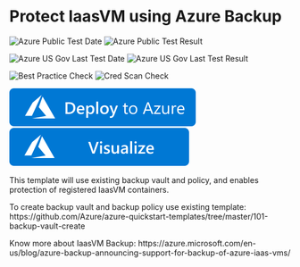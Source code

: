 # Protect IaasVM using Azure Backup

![Azure Public Test Date](https://azurequickstartsservice.blob.core.windows.net/badges/101-backup-protect-iaasvm/PublicLastTestDate.svg)
![Azure Public Test Result](https://azurequickstartsservice.blob.core.windows.net/badges/101-backup-protect-iaasvm/PublicDeployment.svg)

![Azure US Gov Last Test Date](https://azurequickstartsservice.blob.core.windows.net/badges/101-backup-protect-iaasvm/FairfaxLastTestDate.svg)
![Azure US Gov Last Test Result](https://azurequickstartsservice.blob.core.windows.net/badges/101-backup-protect-iaasvm/FairfaxDeployment.svg)

![Best Practice Check](https://azurequickstartsservice.blob.core.windows.net/badges/101-backup-protect-iaasvm/BestPracticeResult.svg)
![Cred Scan Check](https://azurequickstartsservice.blob.core.windows.net/badges/101-backup-protect-iaasvm/CredScanResult.svg)

[![Deploy To Azure](https://raw.githubusercontent.com/Azure/azure-quickstart-templates/master/1-CONTRIBUTION-GUIDE/images/deploytoazure.svg?sanitize=true)]("https://portal.azure.com/#create/Microsoft.Template/uri/https%3A%2F%2Fraw.githubusercontent.com%2FAzure%2Fazure-quickstart-templates%2Fmaster%2F101-backup-protect-iaasvm%2Fazuredeploy.json")  [![Visualize](https://raw.githubusercontent.com/Azure/azure-quickstart-templates/master/1-CONTRIBUTION-GUIDE/images/visualizebutton.svg?sanitize=true)]("http://armviz.io/#/?load=https%3A%2F%2Fraw.githubusercontent.com%2FAzure%2Fazure-quickstart-templates%2Fmaster%2F101-backup-protect-iaasvm%2Fazuredeploy.json")
    


    


<p>This template will use existing backup vault and policy, and enables protection of registered IaasVM containers.</p>
<p>To create backup vault and backup policy use existing template: https://github.com/Azure/azure-quickstart-templates/tree/master/101-backup-vault-create </p>
<p>Know more about IaasVM Backup: https://azure.microsoft.com/en-us/blog/azure-backup-announcing-support-for-backup-of-azure-iaas-vms/</p>

